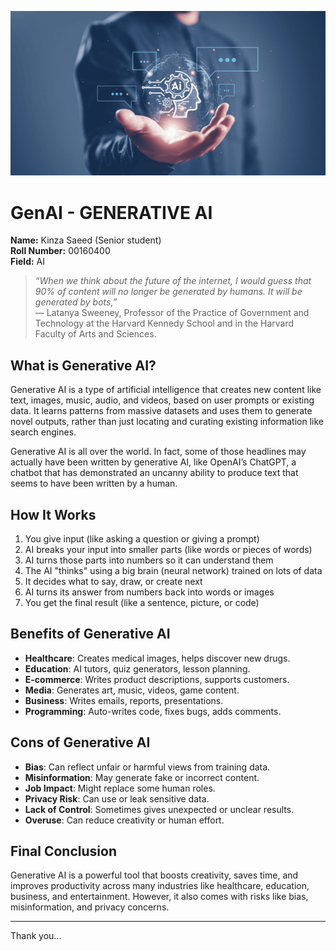 ![Generative AI](image-1.png)

# GenAI - GENERATIVE AI

**Name:** Kinza Saeed (Senior student)  
**Roll Number:** 00160400  
**Field:** AI

> *“When we think about the future of the internet, I would guess that 90% of content will no longer be generated by humans. It will be generated by bots,”*  
> — Latanya Sweeney, Professor of the Practice of Government and Technology at the Harvard Kennedy School and in the Harvard Faculty of Arts and Sciences.

## What is Generative AI?
Generative AI is a type of artificial intelligence that creates new content like text, images, music, audio, and videos, based on user prompts or existing data. It learns patterns from massive datasets and uses them to generate novel outputs, rather than just locating and curating existing information like search engines.

Generative AI is all over the world. In fact, some of those headlines may actually have been written by generative AI, like OpenAI’s ChatGPT, a chatbot that has demonstrated an uncanny ability to produce text that seems to have been written by a human.

## How It Works
1. You give input (like asking a question or giving a prompt)
2. AI breaks your input into smaller parts (like words or pieces of words)
3. AI turns those parts into numbers so it can understand them
4. The AI "thinks" using a big brain (neural network) trained on lots of data
5. It decides what to say, draw, or create next
6. AI turns its answer from numbers back into words or images
7. You get the final result (like a sentence, picture, or code)

## Benefits of Generative AI
- **Healthcare**: Creates medical images, helps discover new drugs.
- **Education**: AI tutors, quiz generators, lesson planning.
- **E-commerce**: Writes product descriptions, supports customers.
- **Media**: Generates art, music, videos, game content.
- **Business**: Writes emails, reports, presentations.
- **Programming**: Auto-writes code, fixes bugs, adds comments.

## Cons of Generative AI
- **Bias**: Can reflect unfair or harmful views from training data.
- **Misinformation**: May generate fake or incorrect content.
- **Job Impact**: Might replace some human roles.
- **Privacy Risk**: Can use or leak sensitive data.
- **Lack of Control**: Sometimes gives unexpected or unclear results.
- **Overuse**: Can reduce creativity or human effort.

## Final Conclusion
Generative AI is a powerful tool that boosts creativity, saves time, and improves productivity across many industries like healthcare, education, business, and entertainment. However, it also comes with risks like bias, misinformation, and privacy concerns.

---

Thank you...
